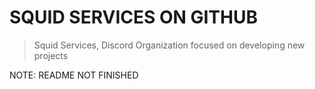 # SQUID SERVICES ON GITHUB
> Squid Services, Discord Organization focused on developing new projects


NOTE: README NOT FINISHED
